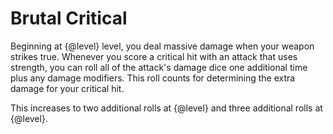 # Brutal Critical
Beginning at {@level} level, you deal massive damage when your weapon strikes true.
Whenever you score a critical hit with an attack that uses strength, you can roll all of the attack's damage dice one additional time plus any damage modifiers.
This roll counts for determining the extra damage for your critical hit.

This increases to two additional rolls at {@level} and three additional rolls at {@level}.
